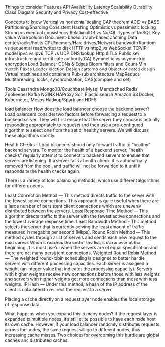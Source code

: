 Things to consider
Features
API
Availability
Latency
Scalability
Durability
Class Diagram
Security and Privacy
Cost-effective

Concepts to know
Vertical vs horizontal scaling
CAP theorem
ACID vs BASE
Partitioning/Sharding
Consistent Hashing
Optimistic vs pessimistic locking
Strong vs eventual consistency
RelationalDB vs NoSQL
Types of NoSQL
Key value
Wide column
Document-based
Graph-based
Caching
Data center/racks/hosts
CPU/memory/Hard drives/Network bandwidth
Random vs sequential read/writes to disk
HTTP vs http2 vs WebSocket
TCP/IP model
ipv4 vs ipv6
TCP vs UDP
DNS lookup
Http & TLS
Public key infrastructure and certificate authority(CA)
Symmetric vs asymmetric encryption
Load Balancer
CDNs & Edges
Bloom filters and Count-Min sketch
Paxos
Leader election
Design patterns and Object-oriented design
Virtual machines and containers
Pub-sub architecture
MapReduce
Multithreading, locks, synchronization, CAS(compare and set)

Tools
Cassandra
MongoDB/Couchbase
Mysql
Memcached
Redis
Zookeeper
Kafka
NGINX
HAProxy
Solr, Elastic search
Amazon S3
Docker, Kubernetes, Mesos
Hadoop/Spark and HDFS

load balancer
How does the load balancer choose the backend server?
Load balancers consider two factors before forwarding a request to a backend server. They will first ensure that the server they choose is actually responding appropriately to requests and then use a pre-configured algorithm to select one from the set of healthy servers. We will discuss these algorithms shortly.

Health Checks - Load balancers should only forward traffic to “healthy” backend servers. To monitor the health of a backend server, “health checks” regularly attempt to connect to backend servers to ensure that servers are listening. If a server fails a health check, it is automatically removed from the pool, and traffic will not be forwarded to it until it responds to the health checks again.

There is a variety of load balancing methods, which use different algorithms for different needs.

Least Connection Method — This method directs traffic to the server with the fewest active connections. This approach is quite useful when there are a large number of persistent client connections which are unevenly distributed between the servers.
Least Response Time Method — This algorithm directs traffic to the server with the fewest active connections and the lowest average response time.
Least Bandwidth Method - This method selects the server that is currently serving the least amount of traffic measured in megabits per second (Mbps).
Round Robin Method — This method cycles through a list of servers and sends each new request to the next server. When it reaches the end of the list, it starts over at the beginning. It is most useful when the servers are of equal specification and there are not many persistent connections.
Weighted Round Robin Method — The weighted round-robin scheduling is designed to better handle servers with different processing capacities. Each server is assigned a weight (an integer value that indicates the processing capacity). Servers with higher weights receive new connections before those with less weights and servers with higher weights get more connections than those with less weights.
IP Hash — Under this method, a hash of the IP address of the client is calculated to redirect the request to a server.

Placing a cache directly on a request layer node enables the local storage of response data.

What happens when you expand this to many nodes? If the request layer is expanded to multiple nodes, it’s still quite possible to have each node host its own cache. However, if your load balancer randomly distributes requests across the nodes, the same request will go to different nodes, thus increasing cache misses. Two choices for overcoming this hurdle are global caches and distributed caches.
